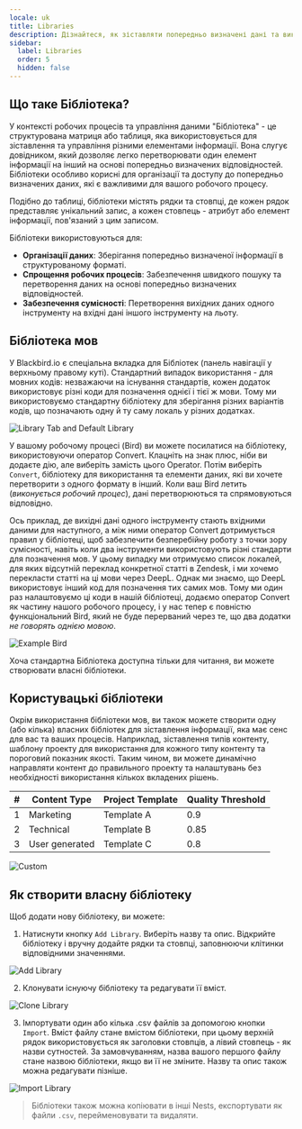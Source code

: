 ```yaml
---
locale: uk
title: Libraries
description: Дізнайтеся, як зіставляти попередньо визначені дані та використовувати їх під час ваших Польотів
sidebar:
  label: Libraries
  order: 5
  hidden: false
---
```


## Що таке Бібліотека?

У контексті робочих процесів та управління даними "Бібліотека" - це структурована матриця або таблиця, яка використовується для зіставлення та управління різними елементами інформації. Вона слугує довідником, який дозволяє легко перетворювати один елемент інформації на інший на основі попередньо визначених відповідностей. Бібліотеки особливо корисні для організації та доступу до попередньо визначених даних, які є важливими для вашого робочого процесу.

Подібно до таблиці, бібліотеки містять рядки та стовпці, де кожен рядок представляє унікальний запис, а кожен стовпець - атрибут або елемент інформації, пов'язаний з цим записом.

Бібліотеки використовуються для:
- **Організації даних**: Зберігання попередньо визначеної інформації в структурованому форматі.
- **Спрощення робочих процесів**: Забезпечення швидкого пошуку та перетворення даних на основі попередньо визначених відповідностей.
- **Забезпечення сумісності**: Перетворення вихідних даних одного інструменту на вхідні дані іншого інструменту на льоту.

## Бібліотека мов

У Blackbird.io є спеціальна вкладка для Бібліотек (панель навігації у верхньому правому куті). Стандартний випадок використання - для мовних кодів: незважаючи на існування стандартів, кожен додаток використовує різні коди для позначення однієї і тієї ж мови. Тому ми використовуємо стандартну бібліотеку для зберігання різних варіантів кодів, що позначають одну й ту саму локаль у різних додатках.

![Library Tab and Default Library](~/assets/docs/libraries/LibrariesTab.gif)

У вашому робочому процесі (Bird) ви можете посилатися на бібліотеку, використовуючи оператор Convert. Клацніть на знак плюс, ніби ви додаєте дію, але виберіть замість цього Operator. Потім виберіть `Convert`, бібліотеку для використання та елементи даних, які ви хочете перетворити з одного формату в інший. Коли ваш Bird летить (_виконується робочий процес_), дані перетворюються та спрямовуються відповідно.

<!-- ![Convert Operator](~/assets/docs/libraries/Convert.gif) -->

Ось приклад, де вихідні дані одного інструменту стають вхідними даними для наступного, а між ними оператор Convert дотримується правил у бібліотеці, щоб забезпечити безперебійну роботу з точки зору сумісності, навіть коли два інструменти використовують різні стандарти для позначення мов. У цьому випадку ми отримуємо список локалей, для яких відсутній переклад конкретної статті в Zendesk, і ми хочемо перекласти статті на ці мови через DeepL. Однак ми знаємо, що DeepL використовує інший код для позначення тих самих мов. Тому ми один раз налаштовуємо ці коди в нашій бібліотеці, додаємо оператор Convert як частину нашого робочого процесу, і у нас тепер є повністю функціональний Bird, який не буде перерваний через те, що два додатки _не говорять однією мовою_.

![Example Bird](~/assets/docs/libraries/SampleBird.png)

Хоча стандартна Бібліотека доступна тільки для читання, ви можете створювати власні бібліотеки.

## Користувацькі бібліотеки

Окрім використання бібліотеки мов, ви також можете створити одну (або кілька) власних бібліотек для зіставлення інформації, яка має сенс для вас та ваших процесів. Наприклад, зіставлення типів контенту, шаблону проекту для використання для кожного типу контенту та пороговий показник якості. Таким чином, ви можете динамічно направляти контент до правильного проекту та налаштувань без необхідності використання кількох вкладених рішень.

| # | Content Type   | Project Template | Quality Threshold |
|---|----------------|------------------|-------------------|
| 1 | Marketing      | Template A       | 0.9               |
| 2 | Technical      | Template B       | 0.85              |
| 3 | User generated | Template C       | 0.8               |

![Custom](~/assets/docs/libraries/Custom.png)

## Як створити власну бібліотеку

Щоб додати нову бібліотеку, ви можете:

1. Натиснути кнопку `Add Library`. Виберіть назву та опис. Відкрийте бібліотеку і вручну додайте рядки та стовпці, заповнюючи клітинки відповідними значеннями.

![Add Library](~/assets/docs/libraries/AddLibrary.gif)

2. Клонувати існуючу бібліотеку та редагувати її вміст.

![Clone Library](~/assets/docs/libraries/CloneLibrary.gif)

3. Імпортувати один або кілька .csv файлів за допомогою кнопки `Import`. Вміст файлу стане вмістом бібліотеки, при цьому верхній рядок використовується як заголовки стовпців, а лівий стовпець - як назви сутностей. За замовчуванням, назва вашого першого файлу стане назвою бібліотеки, якщо ви її не зміните. Назву та опис також можна редагувати пізніше.

![Import Library](~/assets/docs/libraries/ImportLibrary.gif)

> Бібліотеки також можна копіювати в інші Nests, експортувати як файли `.csv`, перейменовувати та видаляти.